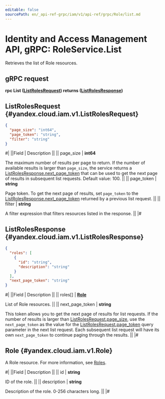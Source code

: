 ```yaml
---
editable: false
sourcePath: en/_api-ref-grpc/iam/v1/api-ref/grpc/Role/list.md
---
```


# Identity and Access Management API, gRPC: RoleService.List

Retrieves the list of Role resources.

## gRPC request

**rpc List ([ListRolesRequest](#yandex.cloud.iam.v1.ListRolesRequest)) returns ([ListRolesResponse](#yandex.cloud.iam.v1.ListRolesResponse))**

## ListRolesRequest {#yandex.cloud.iam.v1.ListRolesRequest}

```json
{
  "page_size": "int64",
  "page_token": "string",
  "filter": "string"
}
```

#|
||Field | Description ||
|| page_size | **int64**

The maximum number of results per page to return. If the number of available
results is larger than `page_size`,
the service returns a [ListRolesResponse.next_page_token](#yandex.cloud.iam.v1.ListRolesResponse)
that can be used to get the next page of results in subsequent list requests.
Default value: 100. ||
|| page_token | **string**

Page token. To get the next page of results, set `page_token`
to the [ListRolesResponse.next_page_token](#yandex.cloud.iam.v1.ListRolesResponse)
returned by a previous list request. ||
|| filter | **string**

A filter expression that filters resources listed in the response. ||
|#

## ListRolesResponse {#yandex.cloud.iam.v1.ListRolesResponse}

```json
{
  "roles": [
    {
      "id": "string",
      "description": "string"
    }
  ],
  "next_page_token": "string"
}
```

#|
||Field | Description ||
|| roles[] | **[Role](#yandex.cloud.iam.v1.Role)**

List of Role resources. ||
|| next_page_token | **string**

This token allows you to get the next page of results for list requests. If the number of results
is larger than [ListRolesRequest.page_size](#yandex.cloud.iam.v1.ListRolesRequest), use
the `next_page_token` as the value
for the [ListRolesRequest.page_token](#yandex.cloud.iam.v1.ListRolesRequest) query parameter
in the next list request. Each subsequent list request will have its own
`next_page_token` to continue paging through the results. ||
|#

## Role {#yandex.cloud.iam.v1.Role}

A Role resource. For more information, see [Roles](/docs/iam/concepts/access-control/roles).

#|
||Field | Description ||
|| id | **string**

ID of the role. ||
|| description | **string**

Description of the role. 0-256 characters long. ||
|#